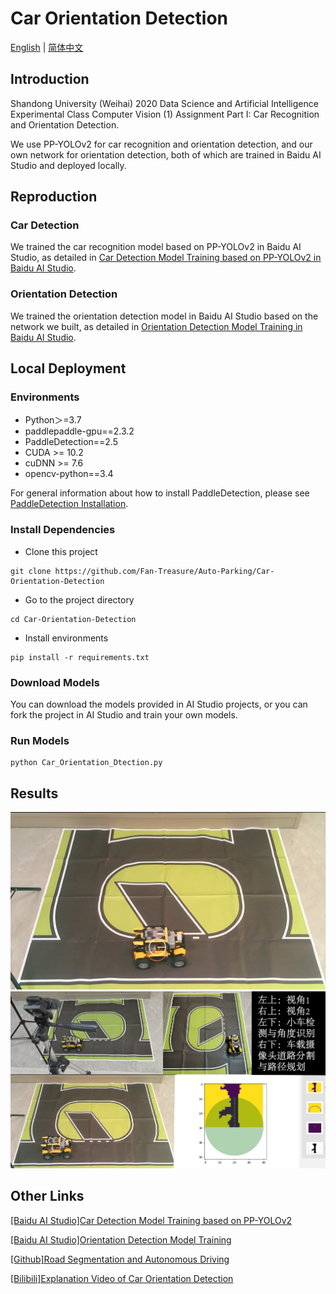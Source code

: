 # Car Orientation Detection

[English](https://github.com/Fan-Treasure/Auto-Parking/blob/main/Car-Orientation-Detection/README.md) | [简体中文](https://github.com/Fan-Treasure/Auto-Parking/blob/main/Car-Orientation-Detection/README_cn.md)

## Introduction

Shandong University (Weihai) 2020 Data Science and Artificial Intelligence Experimental Class Computer Vision (1) Assignment Part I: Car Recognition and Orientation Detection.

We use PP-YOLOv2 for car recognition and orientation detection, and our own network for orientation detection, both of which are trained in Baidu AI Studio and deployed locally.

## Reproduction

### Car Detection

We trained the car recognition model based on PP-YOLOv2 in Baidu AI Studio, as detailed in [Car Detection Model Training  based on PP-YOLOv2 in Baidu AI Studio](https://aistudio.baidu.com/aistudio/projectdetail/4918206).

### Orientation Detection

We trained the orientation detection model in Baidu AI Studio based on the network we built, as detailed in [Orientation Detection Model Training in Baidu AI Studio](https://aistudio.baidu.com/aistudio/projectdetail/4885428).

## Local Deployment

### Environments

- Python＞=3.7
- paddlepaddle-gpu==2.3.2
- PaddleDetection==2.5
- CUDA >= 10.2
- cuDNN >= 7.6
- opencv-python==3.4

For general information about how to install PaddleDetection, please see [PaddleDetection Installation](https://github.com/PaddlePaddle/PaddleDetection/blob/release/2.5/docs/tutorials/INSTALL.md).

### Install Dependencies

- Clone this project

```
git clone https://github.com/Fan-Treasure/Auto-Parking/Car-Orientation-Detection
```

- Go to the project directory

```
cd Car-Orientation-Detection
```

- Install environments

```
pip install -r requirements.txt
```

### Download Models

You can download the models provided in AI Studio projects, or you can fork the project in AI Studio and train your own models.

### Run Models

```
python Car_Orientation_Dtection.py
```

## Results

<center>
 <img src=".\images\Orientation Detection.png">
</center>

<center>
 <img src=".\images\Orientation Detection and Automatic Driving.png">
</center>


## Other Links

[[Baidu AI Studio]Car Detection Model Training  based on PP-YOLOv2](https://aistudio.baidu.com/aistudio/projectdetail/4918206) 

[[Baidu AI Studio]Orientation Detection Model Training](https://aistudio.baidu.com/aistudio/projectdetail/4885428) 

[[Github]Road Segmentation and Autonomous Driving](https://github.com/xujialuu/self-driving-car)

[[Bilibili]Explanation Video of Car Orientation Detection](https://www.bilibili.com/video/BV1YM41167Dy) 
